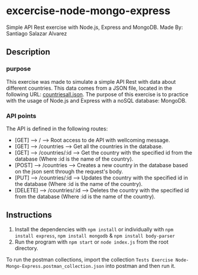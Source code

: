 # excercise-node-mongo-express
Simple API Rest exercise with Node.js, Express and MongoDB.
Made By: Santiago Salazar Alvarez

## Description
### purpose
This exercise was made to simulate a simple API Rest with data about different countries. This data comes from a JSON file, located in the following URL: [countriesall.json](https://gist.githubusercontent.com/josejbocanegra/4c553e3b5f1aae1f05ea67068f058087/raw/9f1ec3f2b48cf59ed3c3c4b01d15d1a23b25f57c/countriesall.json).
The purpose of this exercise is to practice with the usage of Node.js and Express with a noSQL database: MongoDB.

### API points
The API is defined in the following routes:
* \[GET\] --> / --> Root access to de API with wellcoming message.
* \[GET\] --> /countries --> Get all the countries in the database.
* \[GET\] --> /countries/:id --> Get the country with the specified id  from the database (Where :id is the name of the country).
* \[POST\] --> /countries --> Creates a new country in the database based on the json sent through the request's body.
* \[PUT\] --> /countries/:id --> Updates the country with the specified id in the database (Where :id is the name of the country).
* \[DELETE\] --> /countries/:id --> Deletes the country with the specified id from the database (Where :id is the name of the country).

## Instructions
1. Install the dependencies with ```npm install``` or individually with ```npm install express```, ```npm install mongodb``` & ```npm install body-parser```
2. Run the program with ```npm start``` or ```node index.js``` from the root directory.

To run the postman collections, import the collection ```Tests Exercise Node-Mongo-Express.postman_collection.json``` into postman and then run it.